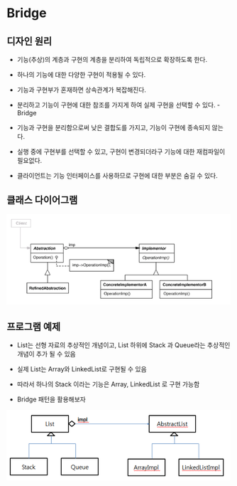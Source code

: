 # Bridge

## 디자인 원리

- 기능(추상)의 계층과 구현의 계층을 분리하여 독립적으로 확장하도록 한다.

- 하나의 기능에 대한 다양한 구현이 적용될 수 있다.

- 기능과 구현부가 혼재하면 상속관계가 복잡해진다. 

- 분리하고 기능이 구현에 대한 참조를 가지게 하여 실제 구현을 선택할 수 있다. - Bridge

- 기능과 구현을 분리함으로써 낮은 결합도를 가지고, 기능이 구현에 종속되지 않는다.

- 실행 중에 구현부를 선택할 수 있고, 구현이 변경되더라구 기능에 대한 재컴파일이 필요없다. 

- 클라이언트는 기능 인터페이스를 사용하므로 구현에 대한 부분은 숨길 수 있다.

## 클래스 다이어그램 

![bridge](./img/bridge.PNG)

## 프로그램 예제 

- List는 선형 자료의 추상적인 개념이고,  List 하위에 Stack 과 Queue라는 추상적인 개념이 추가 될 수 있음

- 실제 List는 Array와 LinkedList로 구현될 수 있음

- 따라서 하나의 Stack 이라는 기능은 Array, LinkedList 로 구현 가능함

- Bridge 패턴을 활용해보자 

![bridge2](./img/bridge2.PNG)

